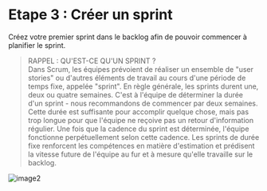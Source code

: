 # Etape 3 : Créer un sprint

Créez votre premier sprint dans le backlog afin de pouvoir commencer à planifier le sprint.

> RAPPEL : QU'EST-CE QU'UN SPRINT ?  
> Dans Scrum, les équipes prévoient de réaliser un ensemble de "user stories" ou d'autres éléments de travail au cours d'une période de temps fixe, appelée "sprint".  En règle générale, les sprints durent une, deux ou quatre semaines. C'est à l'équipe de déterminer la durée d'un sprint - nous recommandons de commencer par deux semaines. Cette durée est suffisante pour accomplir quelque chose, mais pas trop longue pour que l'équipe ne reçoive pas un retour d'information régulier. Une fois que la cadence du sprint est déterminée, l'équipe fonctionne perpétuellement selon cette cadence. Les sprints de durée fixe renforcent les compétences en matière d'estimation et prédisent la vitesse future de l'équipe au fur et à mesure qu'elle travaille sur le backlog.

![image2](https://github.com/doudi0101/GdP/assets/73080397/f5a4c5a7-e557-43f4-b023-72a4725df365)
